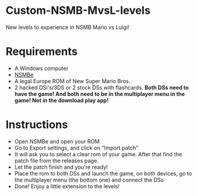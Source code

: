 # Custom-NSMB-MvsL-levels
New levels to experience in NSMB Mario vs Luigi! 

# Requirements
* A Windows computer
* [NSMBe](https://github.com/MammaMiaTeam/NSMB-Editor/releases/tag/v5.4.1)
* A legal Europe ROM of New Super Mario Bros.
* 2 hacked DSi's/3DS or 2 stock DSs with flashcards. **Both DSs need to have the game! And both need to be in the multiplayer menu in the game! Not in the download play app!**

# Instructions
* Open NSMBe and open your ROM
* Go to Export settings, and click on "Import patch"
* It will ask you to select a clear rom of your game. After that find the patch file from the releases page.
* Let the patch finish and you're ready!
* Place the rom to both DSs and launch the game, on both devices, go to the multiplayer menu (the bottom one) and connect the DSs
* Done! Enjoy a little extension to the levels!
